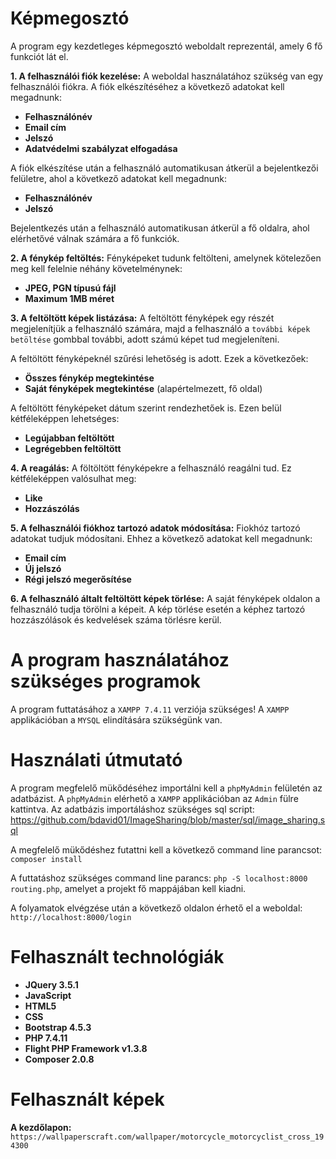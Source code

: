 # Képmegosztó

A program egy kezdetleges képmegosztó weboldalt reprezentál, amely 6 fő funkciót lát el.

**1. A felhasználói fiók kezelése:**
A weboldal használatához szükség van egy felhasználói fiókra.
A fiók elkészítéséhez a következő adatokat kell megadnunk:

-   **Felhasználónév**
-   **Email cím**
-   **Jelszó**
-   **Adatvédelmi szabályzat elfogadása**

A fiók elkészítése után a felhasználó automatikusan átkerül a bejelentkezői felületre, ahol a következő adatokat kell megadnunk:

-   **Felhasználónév**
-   **Jelszó**

Bejelentkezés után a felhasználó automatikusan átkerül a fő oldalra, ahol elérhetővé válnak számára a fő funkciók.

**2. A fénykép feltöltés:**
Fényképeket tudunk feltölteni, amelynek kötelezően meg kell felelnie néhány követelménynek:

-   **JPEG, PGN típusú fájl**
-   **Maximum 1MB méret**

**3. A feltöltött képek listázása:**
A feltöltött fényképek egy részét megjelenítjük a felhasználó számára, majd a felhasználó a `további képek betöltése` gombbal további, adott számú képet tud megjeleníteni.

A feltöltött fényképeknél szűrési lehetőség is adott.
Ezek a következőek:

-   **Összes fénykép megtekintése**
-   **Saját fényképek megtekintése** (alapértelmezett, fő oldal)

A feltöltött fényképeket dátum szerint rendezhetőek is.
Ezen belül kétféleképpen lehetséges:

-   **Legújabban feltöltött**
-   **Legrégebben feltöltött**

**4. A reagálás:**
A föltöltött fényképekre a felhasználó reagálni tud.
Ez kétféleképpen valósulhat meg:

-   **Like**
-   **Hozzászólás**

**5. A felhasználói fiókhoz tartozó adatok módosítása:**
Fiokhóz tartozó adatokat tudjuk módosítani.
Ehhez a következő adatokat kell megadnunk:

-   **Email cím**
-   **Új jelszó**
-   **Régi jelszó megerősítése**

**6. A felhasználó általt feltöltött képek törlése:**
A saját fényképek oldalon a felhasználó tudja törölni a képeit.
A kép törlése esetén a képhez tartozó hozzászólások és kedvelések száma törlésre kerül.

# A program használatához szükséges programok

A program futtatásához a `XAMPP 7.4.11` verziója szükséges!
A `XAMPP` applikációban a `MYSQL` elindítására szükségünk van.

# Használati útmutató

A program megfelelő mükődéséhez importálni kell a `phpMyAdmin` felületén az adatbázist.
A `phpMyAdmin` elérhető a `XAMPP` applikációban az `Admin` fülre kattintva.
Az adatbázis importáláshoz szükséges sql script:
https://github.com/bdavid01/ImageSharing/blob/master/sql/image_sharing.sql

A megfelelő mükődéshez futattni kell a következő command line parancsot:
`composer install`

A futtatáshoz szükséges command line parancs:
`php -S localhost:8000 routing.php`, amelyet a projekt fő mappájában kell kiadni.

A folyamatok elvégzése után a következő oldalon érhető el a weboldal:
`http://localhost:8000/login`

# Felhasznált technológiák

-   **JQuery 3.5.1**
-   **JavaScript**
-   **HTML5**
-   **CSS**
-   **Bootstrap 4.5.3**
-   **PHP 7.4.11**
-   **Flight PHP Framework v1.3.8**
-   **Composer 2.0.8**

# Felhasznált képek

**A kezdőlapon:**
`https://wallpaperscraft.com/wallpaper/motorcycle_motorcyclist_cross_194300`
